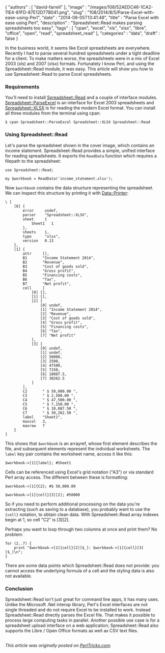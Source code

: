 {
   "authors" : [
      "david-farrell"
   ],
   "image" : "/images/108/52AEDC46-1CA2-11E4-81FD-87E12D77B041.png",
   "slug" : "108/2014/8/5/Parse-Excel-with-ease-using-Perl",
   "date" : "2014-08-05T13:41:48",
   "title" : "Parse Excel with ease using Perl",
   "description" : "Spreadsheet::Read makes parsing spreadsheets too easy",
   "tags" : [
      "cpan",
      "excel",
      "xls",
      "xlsx",
      "libre",
      "office",
      "open",
      "read",
      "spreadsheet_read"
   ],
   "categories" : "data",
   "draft" : false
}


In the business world, it seems like Excel spreadsheets are everywhere. Recently I had to parse several hundred spreadsheets under a tight deadline for a client. To make matters worse, the spreadsheets were in a mix of Excel 2003 (xls) and 2007 (xlsx) formats. Fortunately I know Perl, and using the Spreadsheet::Read module, it was easy. This article will show you how to use Spreadsheet::Read to parse Excel spreadsheets.

### Requirements

You'll need to install [Spreadsheet::Read](https://metacpan.org/pod/Spreadsheet::Read) and a couple of interface modules. [Spreadsheet::ParseExcel](https://metacpan.org/pod/Spreadsheet::ParseExcel) is an interface for Excel 2003 spreadsheets and [Spreadsheet::XLSX](https://metacpan.org/pod/Spreadsheet::XLSX) is for reading the modern Excel format. You can install all three modules from the terminal using cpan:

``` prettyprint
$ cpan Spreadsheet::ParseExcel Spreadsheet::XLSX Spreadsheet::Read
```

### Using Spreadsheet::Read

Let's parse the spreadsheet shown in the cover image, which contains an income statement. Spreadsheet::Read provides a simple, unified interface for reading spreadsheets. It exports the `ReadData` function which requires a filepath to the spreadsheet:

``` prettyprint
use Spreadsheet::Read;

my $workbook = ReadData('income_statement.xlsx');
```

Now `$workbook` contains the data structure representing the spreadsheet. We can inspect this structure by printing it with [Data::Printer](https://metacpan.org/pod/Data::Printer):

``` prettyprint
\ [
    [0] {
        error     undef,
        parser    "Spreadsheet::XLSX",
        sheet     {
            Sheet1   1
        },
        sheets    1,
        type      "xlsx",
        version   0.13
    },
    [1] {
        attr     [],
        B1       "Income Statement 2014",
        B2       "Revenue",
        B3       "Cost of goods sold",
        B4       "Gross profit",
        B5       "Financing costs",
        B6       "Tax",
        B7       "Net profit",
        cell     [
            [0] [],
            [1] [],
            [2] [
                [0] undef,
                [1] "Income Statement 2014",
                [2] "Revenue",
                [3] "Cost of goods sold",
                [4] "Gross profit",
                [5] "Financing costs",
                [6] "Tax",
                [7] "Net profit"
            ],
            [3] [
                [0] undef,
                [1] undef,
                [2] 50000,
                [3] 2500,
                [4] 47500,
                [5] 7150,
                [6] 10087.5,
                [7] 30262.5
            ]
        ],
        C2       " $ 50,000.00 ",
        C3       " $ 2,500.00 ",
        C4       " $ 47,500.00 ",
        C5       " $ 7,150.00 ",
        C6       " $ 10,087.50 ",
        C7       " $ 30,262.50 ",
        label    "Sheet1",
        maxcol   3,
        maxrow   7
    }
]
```

This shows that `$workbook` is an arrayref, whose first element describes the file, and subsequent elements represent the individual worksheets. The `label` key pair contains the worksheet name, access it like this:

``` prettyprint
$workbook->[1]{label}; #Sheet1
```

Cells can be referenced using Excel's grid notation ("A3") or via standard Perl array access. The different between these is formatting:

``` prettyprint
$workbook->[1]{C2}; #$ 50,000.00

$workbook->[1]{cell}[3][2]; #50000
```

So if you need to perform additional processing on the data you're extracting (such as saving to a database), you probably want to use the `{cell}` notation, to obtain clean data. With Spreadsheet::Read array indexes begin at 1, so cell "C2" is [3][2].

Perhaps you want to loop through two columns at once and print them? No problem:

``` prettyprint
for (2..7) {
    print "$workbook->[1]{cell}[2][$_]: $workbook->[1]{cell}[3][$_]\n"; 
}
```

There are some data points which Spreadsheet::Read does not provide: you cannot access the underlying formula of a cell and the styling data is also not available.

### Conclusion

Spreadsheet::Read isn't just great for command line apps, it has many uses. Unlike the Microsoft .Net interop library, Perl's Excel interfaces are not single threaded and do not require Excel to be installed to work. Instead Spreadsheet::Read directly parses the Excel file. That makes it possible to process large computing tasks in parallel. Another possible use case is for a spreadsheet upload interface on a web application; Spreadsheet::Read also supports the Libre / Open Office formats as well as CSV text files.

\
*This article was originally posted on [PerlTricks.com](http://perltricks.com).*
